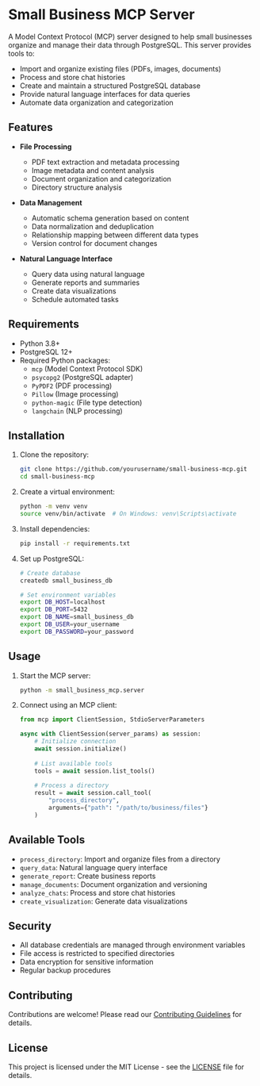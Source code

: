 # Small Business MCP Server

A Model Context Protocol (MCP) server designed to help small businesses organize and manage their data through PostgreSQL. This server provides tools to:

- Import and organize existing files (PDFs, images, documents)
- Process and store chat histories
- Create and maintain a structured PostgreSQL database
- Provide natural language interfaces for data queries
- Automate data organization and categorization

## Features

- **File Processing**
  - PDF text extraction and metadata processing
  - Image metadata and content analysis
  - Document organization and categorization
  - Directory structure analysis

- **Data Management**
  - Automatic schema generation based on content
  - Data normalization and deduplication
  - Relationship mapping between different data types
  - Version control for document changes

- **Natural Language Interface**
  - Query data using natural language
  - Generate reports and summaries
  - Create data visualizations
  - Schedule automated tasks

## Requirements

- Python 3.8+
- PostgreSQL 12+
- Required Python packages:
  - `mcp` (Model Context Protocol SDK)
  - `psycopg2` (PostgreSQL adapter)
  - `PyPDF2` (PDF processing)
  - `Pillow` (Image processing)
  - `python-magic` (File type detection)
  - `langchain` (NLP processing)

## Installation

1. Clone the repository:
   ```bash
   git clone https://github.com/yourusername/small-business-mcp.git
   cd small-business-mcp
   ```

2. Create a virtual environment:
   ```bash
   python -m venv venv
   source venv/bin/activate  # On Windows: venv\Scripts\activate
   ```

3. Install dependencies:
   ```bash
   pip install -r requirements.txt
   ```

4. Set up PostgreSQL:
   ```bash
   # Create database
   createdb small_business_db
   
   # Set environment variables
   export DB_HOST=localhost
   export DB_PORT=5432
   export DB_NAME=small_business_db
   export DB_USER=your_username
   export DB_PASSWORD=your_password
   ```

## Usage

1. Start the MCP server:
   ```bash
   python -m small_business_mcp.server
   ```

2. Connect using an MCP client:
   ```python
   from mcp import ClientSession, StdioServerParameters
   
   async with ClientSession(server_params) as session:
       # Initialize connection
       await session.initialize()
       
       # List available tools
       tools = await session.list_tools()
       
       # Process a directory
       result = await session.call_tool(
           "process_directory",
           arguments={"path": "/path/to/business/files"}
       )
   ```

## Available Tools

- `process_directory`: Import and organize files from a directory
- `query_data`: Natural language query interface
- `generate_report`: Create business reports
- `manage_documents`: Document organization and versioning
- `analyze_chats`: Process and store chat histories
- `create_visualization`: Generate data visualizations

## Security

- All database credentials are managed through environment variables
- File access is restricted to specified directories
- Data encryption for sensitive information
- Regular backup procedures

## Contributing

Contributions are welcome! Please read our [Contributing Guidelines](CONTRIBUTING.md) for details.

## License

This project is licensed under the MIT License - see the [LICENSE](LICENSE) file for details.
